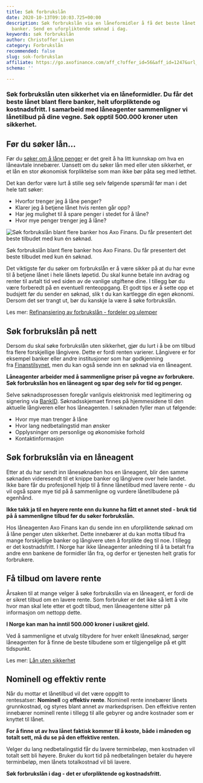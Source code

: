 ```yaml
---
title: Søk forbrukslån
date: 2020-10-13T09:10:03.725+00:00
description: Søk forbrukslån via en låneformidler å få det beste lånet blant flere
  banker. Send en uforpliktende søknad i dag.
keywords: søk forbrukslån
author: Christoffer Liven
category: Forbrukslån
recommended: false
slug: sok-forbrukslan
affiliate: https://go.axofinance.com/aff_c?offer_id=56&aff_id=1247&url_id=82&source=A30
schema: ''

---
```

### Søk forbrukslån uten sikkerhet via en låneformidler. Du får det beste lånet blant flere banker, helt uforpliktende og kostnadsfritt. I samarbeid med låneagenter sammenligner vi lånetilbud på dine vegne. Søk opptil 500.000 kroner uten sikkerhet.

## Før du søker lån…

Før du [søker om å låne penger](https://www.dagbladet.no/annonse/lan-penger-uten-sikkerhet/72065185) er det greit å ha litt kunnskap om hva en låneavtale innebærer. Uansett om du søker lån med eller uten sikkerhet, er et lån en stor økonomisk forpliktelse som man ikke bør påta seg med letthet.

Det kan derfor være lurt å stille seg selv følgende spørsmål før man i det hele tatt søker:

* Hvorfor trenger jeg å låne penger?
* Klarer jeg å betjene lånet hvis renten går opp?
* Har jeg mulighet til å spare penger i stedet for å låne?
* Hvor mye penger trenger jeg å låne?

![Søk forbrukslån blant flere banker hos Axo Finans. Du får presentert det beste tilbudet med kun én søknad.](https://www.dagbladet.no/images/72648039.jpg?imageId=72648039&width=980&height=559 "Søk forbrukslån blant flere banker hos Axo Finans. Du får presentert det beste tilbudet med kun én søknad.")

Søk forbrukslån blant flere banker hos Axo Finans. Du får presentert det beste tilbudet med kun én søknad.

Det viktigste før du søker om forbrukslån er å være sikker på at du har evne til å betjene lånet i hele lånets løpetid. Du skal kunne betale inn avdrag og renter til avtalt tid ved siden av de vanlige utgiftene dine. I tillegg bør du være forberedt på en eventuell renteoppgang. Et godt tips er å sette opp et budsjett før du sender en søknad, slik t du kan kartlegge din egen økonomi. Dersom det ser trangt ut, bør du kanskje la være å søke forbrukslån.

Les mer: [Refinansiering av forbrukslån - fordeler og ulemper](https://www.dagbladet.no/annonse/refinansiering-av-forbrukslan/72065865)

## Søk forbrukslån på nett

Dersom du skal søke forbrukslån uten sikkerhet, gjør du lurt i å be om tilbud fra flere forskjellige långivere. Dette er fordi renten varierer. Långivere er for eksempel banker eller andre institusjoner som har godkjenning fra [Finanstilsynet](https://www.finanstilsynet.no/), men du kan også sende inn en søknad via en låneagent.

**Låneagenter arbeider med å sammenligne priser på vegne av forbrukere. Søk forbrukslån hos en låneagent og spar deg selv for tid og penger.**

Selve søknadsprosessen foregår vanligvis elektronisk med legitimering og signering via [BankID](https://www.bankid.no/privat). Søknadsskjemaet finnes på hjemmesidene til den aktuelle långiveren eller hos låneagenten. I søknaden fyller man ut følgende:

* Hvor mye man trenger å låne
* Hvor lang nedbetalingstid man ønsker
* Opplysninger om personlige og økonomiske forhold
* Kontaktinformasjon

## Søk forbrukslån via en låneagent

Etter at du har sendt inn lånesøknaden hos en låneagent, blir den samme søknaden videresendt til et knippe banker og långivere over hele landet. Ikke bare får du profesjonell hjelp til å finne lånetilbud med lavere rente - du vil også spare mye tid på å sammenligne og vurdere lånetilbudene på egenhånd.

**Ikke takk ja til en høyere rente enn du kunne ha fått et annet sted - bruk tid på å sammenligne tilbud før du søker forbrukslån.**

Hos låneagenten Axo Finans kan du sende inn en uforpliktende søknad om å låne penger uten sikkerhet. Dette innebærer at du kan motta tilbud fra mange forskjellige banker og långivere uten å forplikte deg til noe. I tillegg er det kostnadsfritt. I Norge har ikke låneagenter anledning til å ta betalt fra andre enn bankene de formidler lån fra, og derfor er tjenesten helt gratis for forbrukere.

<content-btn text="SØK FORBRUKSLÅN" :url="affiliate" rel="nofollow"></content-btn>

## Få tilbud om lavere rente

Årsaken til at mange velger å søke forbrukslån via en låneagent, er fordi de er sikret tilbud om en lavere rente. Som forbruker er det ikke så lett å vite hvor man skal lete etter et godt tilbud, men låneagentene sitter på informasjon om nettopp dette.

**I Norge kan man ha inntil 500.000 kroner i usikret gjeld.**

Ved å sammenligne et utvalg tilbydere for hver enkelt lånesøknad, sørger låneagenten for å finne de beste tilbudene som er tilgjengelige på et gitt tidspunkt.

Les mer: [Lån uten sikkerhet](https://www.dagbladet.no/lan-uten-sikkerhet)

## Nominell og effektiv rente

Når du mottar et lånetilbud vil det være oppgitt to rentesatser: **Nominell** og **effektiv rente**. Nominell rente innebærer lånets grunnkostnad, og styres blant annet av markedsprisen. Den effektive renten innebærer nominell rente i tillegg til alle gebyrer og andre kostnader som er knyttet til lånet.

**For å finne ut av hva lånet faktisk kommer til å koste, både i måneden og totalt sett, må du se på den effektive renten.**

Velger du lang nedbetalingstid får du lavere terminbeløp, men kostnaden vil totalt sett bli høyere. Bruker du kort tid på nedbetalingen betaler du høyere terminbeløp, men lånets totalkostnad vil bli lavere.

**Søk forbrukslån  i dag - det er uforpliktende og kostnadsfritt.**

<content-btn text="SØK NÅ" :url="affiliate" rel="nofollow"></content-btn>